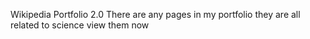Wikipedia Portfolio 2.0
There are any pages in my portfolio
they are all related to science
view them now
